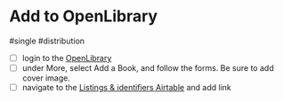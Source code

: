# Add to OpenLibrary

#single #distribution

- [ ] login to the [OpenLibrary](https://openlibrary.org/account/login)
- [ ] under More, select Add a Book, and follow the forms. Be sure to add cover image.
- [ ] navigate to the [Listings & identifiers Airtable](https://openlibrary.org/books/OL37495052M/What_Was_Artificial_Intelligence/edit) and add link